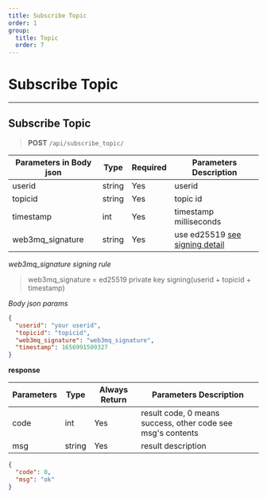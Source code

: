 ```yaml
---
title: Subscribe Topic
order: 1
group:
  title: Topic
  order: 7
---
```


# Subscribe Topic

---

## Subscribe Topic

> **POST** `/api/subscribe_topic/`

| Parameters in Body json | Type   | Required | Parameters Description                                                |
| ----------------- | ------ | -------- | --------------------------------------------------------------------- |
| userid            | string | Yes      | userid |
| topicid           | string | Yes      | topic id                                                              |
| timestamp         | int    | Yes      | timestamp milliseconds                                                |
| web3mq_signature  | string | Yes      | use ed25519 [see signing detail](/docs/Web3MQ-API/signature)                  |

_web3mq_signature signing rule_

> web3mq_signature = ed25519 private key signing(userid + topicid + timestamp)

_Body json params_

```json
{
  "userid": "your userid",
  "topicid": "topicid",
  "web3mq_signature": "web3mq_signature",
  "timestamp": 1656991509327
}
```

**response**

| Parameters | Type   | Always Return | Parameters Description                                      |
| ---------- | ------ | ------------- | ----------------------------------------------------------- |
| code       | int    | Yes           | result code, 0 means success, other code see msg's contents |
| msg        | string | Yes           | result description                                          |

```json
{
  "code": 0,
  "msg": "ok"
}
```
